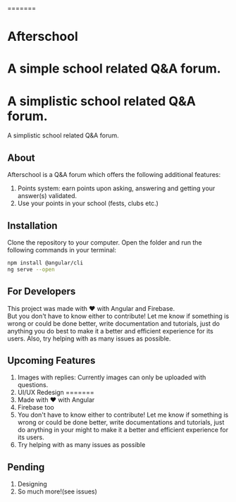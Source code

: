 =======
# Afterschool

A simple school related Q&A forum.
=======
A simplistic school related Q&A forum.
=======
A simplistic school related Q&A forum. 

## About

Afterschool is a Q&A forum which offers the following additional features:

1. Points system: earn points upon asking, answering and getting your answer(s) validated.
2. Use your points in your school (fests, clubs etc.)

## Installation

Clone the repository to your computer. Open the folder and run the following commands in your terminal:

```bash
npm install @angular/cli
ng serve --open
```

## For Developers


This project was made with :heart: with Angular and Firebase.
<br>
But you don't have to know either to contribute! Let me know if something is wrong or could be done better, write documentation and tutorials, just do anything you do best to make it a better and efficient experience for its users. Also, try helping with as many issues as possible.

## Upcoming Features

1. Images with replies: Currently images can only be uploaded with questions.
2. UI/UX Redesign
=======
1. Made with :heart: with Angular
2. Firebase too
3. You don't have to know either to contribute! Let me know if something is wrong or could be done better, write documentations and tutorials, just do anything in your might to make it a better and efficient experience for its users.
4. Try helping with as many issues as possible

## Pending
1. Designing
2. So much more!(see issues)


